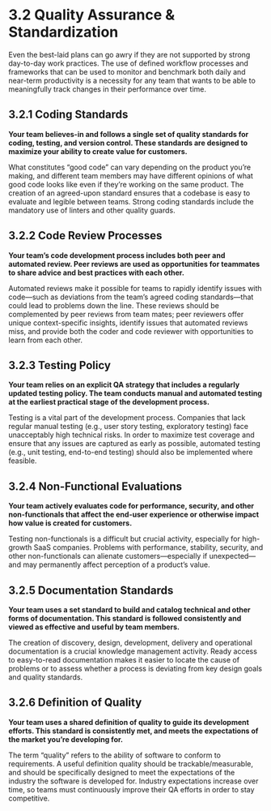 # 3.2 Quality Assurance & Standardization
Even the best-laid plans can go awry if they are not supported by strong day-to-day work practices. The use of defined workflow processes and frameworks that can be used to monitor and benchmark both daily and near-term productivity is a necessity for any team that wants to be able to meaningfully track changes in their performance over time. 

## 3.2.1 Coding Standards
**Your team believes-in and follows a single set of quality standards for coding, testing, and version control. These standards are designed to maximize your ability to create value for customers.**

What constitutes “good code” can vary depending on the product you’re making, and different team members may have different opinions of what good code looks like even if they’re working on the same product. The creation of an agreed-upon standard ensures that a codebase is easy to evaluate and legible between teams. Strong coding standards include the mandatory use of linters and other quality guards.

## 3.2.2 Code Review Processes
**Your team’s code development process includes both peer and automated review. Peer reviews are used as opportunities for teammates to share advice and best practices with each other.**

Automated reviews make it possible for teams to rapidly identify issues with code—such as deviations from the team’s agreed coding standards—that could lead to problems down the line. These reviews should be complemented by peer reviews from team mates; peer reviewers offer unique context-specific insights, identify issues that automated reviews miss, and provide both the coder and code reviewer with opportunities to learn from each other.

## 3.2.3 Testing Policy
**Your team relies on an explicit QA strategy that includes a regularly updated testing policy. The team conducts manual and automated testing at the earliest practical stage of the development process.**

Testing is a vital part of the development process. Companies that lack regular manual testing (e.g., user story testing, exploratory testing) face unacceptably high technical risks. In order to maximize test coverage and ensure that any issues are captured as early as possible, automated testing (e.g., unit testing, end-to-end testing) should also be implemented where feasible.

## 3.2.4 Non-Functional Evaluations
**Your team actively evaluates code for performance, security, and other non-functionals that affect the end-user experience or otherwise impact how value is created for customers.**

Testing non-functionals is a difficult but crucial activity, especially for high-growth SaaS companies. Problems with performance, stability, security, and other non-functionals can alienate customers—especially if unexpected—and may permanently affect perception of a product’s value.

## 3.2.5 Documentation Standards
**Your team uses a set standard to build and catalog technical and other forms of documentation. This standard is followed consistently and viewed as effective and useful by team members.**

The creation of discovery, design, development, delivery and operational documentation is a crucial knowledge management activity. Ready access to easy-to-read documentation makes it easier to locate the cause of problems or to assess whether a process is deviating from key design goals and quality standards.

## 3.2.6 Definition of Quality
**Your team uses a shared definition of quality to guide its development efforts. This standard is consistently met, and meets the expectations of the market you’re developing for.**

The term “quality” refers to the ability of software to conform to requirements. A useful definition quality should be trackable/measurable, and should be specifically designed to meet the expectations of the industry the software is developed for. Industry expectations increase over time, so teams must continuously improve their QA efforts in order to stay competitive.
